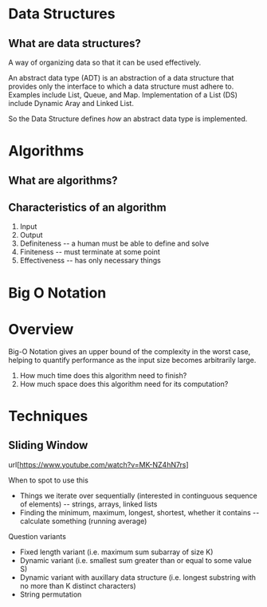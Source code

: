 # Data Structures

## What are data structures?

A way of organizing data so that it can be used effectively.

An abstract data type (ADT) is an abstraction of a data structure that provides only the interface to which a data structure must adhere to. Examples include List, Queue, and Map. Implementation of a List (DS) include Dynamic Aray and Linked List.

So the Data Structure defines <i>how</i> an abstract data type is implemented.

# Algorithms

## What are algorithms?

## Characteristics of an algorithm 

1. Input
2. Output 
3. Definiteness -- a human must be able to define and solve 
4. Finiteness -- must terminate at some point 
5. Effectiveness -- has only necessary things 

# Big O Notation 

# Overview

Big-O Notation gives an upper bound of the complexity in the worst case, helping to quantify performance as the input size becomes arbitrarily large. 

1. How much time does this algorithm need to finish? 
2. How much space does this algorithm need for its computation? 


# Techniques 

## Sliding Window 

url[https://www.youtube.com/watch?v=MK-NZ4hN7rs]

When to spot to use this 
- Things we iterate over sequentially (interested in continguous sequence of elements)
-- strings, arrays, linked lists
- Finding the minimum, maximum, longest, shortest, whether it contains 
-- calculate something (running average)

Question variants 
- Fixed length variant (i.e. maximum sum subarray of size K)
- Dynamic variant (i.e. smallest sum greater than or equal to some value S)
- Dynamic variant with auxillary data structure (i.e. longest substring with no more than K distinct characters)
- String permutation 

